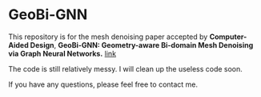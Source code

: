 # GeoBi-GNN
This repository is for the mesh denoising paper accepted by **Computer-Aided Design**, **GeoBi-GNN: Geometry-aware Bi-domain Mesh Denoising via Graph Neural Networks.**
[link](https://www.sciencedirect.com/science/article/pii/S0010448521001639)

The code is still relatively messy. I will clean up the useless code soon.

If you have any questions, please feel free to contact me.
